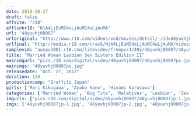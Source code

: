 ```yaml
---
date: 2018-10-27
draft: false
affsite: "r18"
afflinkr18: "NjA4LjEuMS4xLjAuMC4wLjAuMA"
url: "48yuvhj00007"
urloriginal: "http://www.r18.com/videos/vod/movies/detail/-/id=48yuvhj00007"
urlfinal: "http://media.r18.com/track/NjA4LjEuMS4xLjAuMC4wLjAuMA/videos/vod/movies/detail/-/id=48yuvhj00007"
samplevid: "awspv3001.r18.com/litevideo/freepv/4/48y/48yuvhj00007/48yuvhj00007_dmb_w.mp4"
title: "Married Woman Lesbian Sex Sisters Edition II"
mainimgurl: "pics.r18.com/digital/video/48yuvhj00007/48yuvhj00007ps.jpg"
mainimgs: "48yuvhj00007ps.jpg"
releasedate: "Oct. 27, 2017"
duration: 120
productioncomp: "Graffiti Japan"
girls: ['Mari Kikugawa', 'Ayako Kano', 'Hinami Narusawa']
categories: ['Married Woman', 'Big Tits', 'Relatives', 'Lesbian', 'Sex Toys', 'Hi-Def']
imgurls: ['pics.r18.com/digital/video/48yuvhj00007/48yuvhj00007jp-1.jpg', 'pics.r18.com/digital/video/48yuvhj00007/48yuvhj00007jp-2.jpg', 'pics.r18.com/digital/video/48yuvhj00007/48yuvhj00007jp-3.jpg', 'pics.r18.com/digital/video/48yuvhj00007/48yuvhj00007jp-4.jpg', 'pics.r18.com/digital/video/48yuvhj00007/48yuvhj00007jp-5.jpg', 'pics.r18.com/digital/video/48yuvhj00007/48yuvhj00007jp-6.jpg', 'pics.r18.com/digital/video/48yuvhj00007/48yuvhj00007jp-7.jpg', 'pics.r18.com/digital/video/48yuvhj00007/48yuvhj00007jp-8.jpg', 'pics.r18.com/digital/video/48yuvhj00007/48yuvhj00007jp-9.jpg', 'pics.r18.com/digital/video/48yuvhj00007/48yuvhj00007jp-10.jpg', 'pics.r18.com/digital/video/48yuvhj00007/48yuvhj00007jp-11.jpg', 'pics.r18.com/digital/video/48yuvhj00007/48yuvhj00007jp-12.jpg', 'pics.r18.com/digital/video/48yuvhj00007/48yuvhj00007jp-13.jpg', 'pics.r18.com/digital/video/48yuvhj00007/48yuvhj00007jp-14.jpg', 'pics.r18.com/digital/video/48yuvhj00007/48yuvhj00007jp-15.jpg', 'pics.r18.com/digital/video/48yuvhj00007/48yuvhj00007jp-16.jpg', 'pics.r18.com/digital/video/48yuvhj00007/48yuvhj00007jp-17.jpg', 'pics.r18.com/digital/video/48yuvhj00007/48yuvhj00007jp-18.jpg', 'pics.r18.com/digital/video/48yuvhj00007/48yuvhj00007jp-19.jpg', 'pics.r18.com/digital/video/48yuvhj00007/48yuvhj00007jp-20.jpg']
imgs: ['48yuvhj00007jp-1.jpg', '48yuvhj00007jp-2.jpg', '48yuvhj00007jp-3.jpg', '48yuvhj00007jp-4.jpg', '48yuvhj00007jp-5.jpg', '48yuvhj00007jp-6.jpg', '48yuvhj00007jp-7.jpg', '48yuvhj00007jp-8.jpg', '48yuvhj00007jp-9.jpg', '48yuvhj00007jp-10.jpg', '48yuvhj00007jp-11.jpg', '48yuvhj00007jp-12.jpg', '48yuvhj00007jp-13.jpg', '48yuvhj00007jp-14.jpg', '48yuvhj00007jp-15.jpg', '48yuvhj00007jp-16.jpg', '48yuvhj00007jp-17.jpg', '48yuvhj00007jp-18.jpg', '48yuvhj00007jp-19.jpg', '48yuvhj00007jp-20.jpg']
---
```

